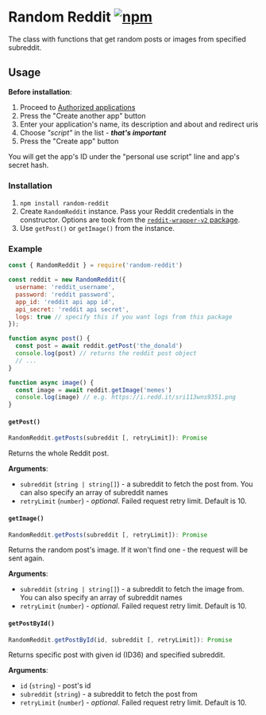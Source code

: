 # Random Reddit [![npm](https://img.shields.io/npm/v/random-reddit?style=flat-square)](https://www.npmjs.com/package/random-reddit)

The class with functions that get random posts or images from specified subreddit.

## Usage
**Before installation**:
1. Proceed to [Authorized applications](https://www.reddit.com/prefs/apps)
2. Press the "Create another app" button
3. Enter your application's name, its description and about and redirect uris
4. Choose *"script"* in the list - _**that's important**_
5. Press the "Create app" button

You will get the app's ID under the "personal use script" line and app's secret hash.

### Installation
1. `npm install random-reddit`
2. Create `RandomReddit` instance. Pass your Reddit credentials in the constructor. Options are took from the [`reddit-wrapper-v2` package](https://github.com/Javin-Ambridge/reddit-wrapper#reddit-api-options).  
3. Use `getPost()` or `getImage()` from the instance.  

### Example

```js
const { RandomReddit } = require('random-reddit')

const reddit = new RandomReddit({
  username: 'reddit_username',
  password: 'reddit password',
  app_id: 'reddit api app id',
  api_secret: 'reddit api secret',
  logs: true // specify this if you want logs from this package
});

function async post() {
  const post = await reddit.getPost('the_donald')
  console.log(post) // returns the reddit post object
  // ...
}

function async image() {
  const image = await reddit.getImage('memes')
  console.log(image) // e.g. https://i.redd.it/sri113wns9351.png
}
```

#### `getPost()`

```js
RandomReddit.getPosts(subreddit [, retryLimit]): Promise
```
Returns the whole Reddit post.

**Arguments**:
- `subreddit` (`string | string[]`) - a subreddit to fetch the post from. You can also specify an array of subreddit names
- `retryLimit` (`number`) - *optional*. Failed request retry limit. Default is 10.

#### `getImage()`

```js
RandomReddit.getPosts(subreddit [, retryLimit]): Promise
```
Returns the random post's image. If it won't find one - the request will be sent again.

**Arguments**:
- `subreddit` (`string | string[]`) - a subreddit to fetch the image from. You can also specify an array of subreddit names
- `retryLimit` (`number`) - *optional*. Failed request retry limit. Default is 10.

#### `getPostById()`

```js
RandomReddit.getPostById(id, subreddit [, retryLimit]): Promise
```
Returns specific post with given id (ID36) and specified subreddit.

**Arguments**:
- `id` (`string`) - post's id
- `subreddit` (`string`) - a subreddit to fetch the post from
- `retryLimit` (`number`) - *optional*. Failed request retry limit. Default is 10.